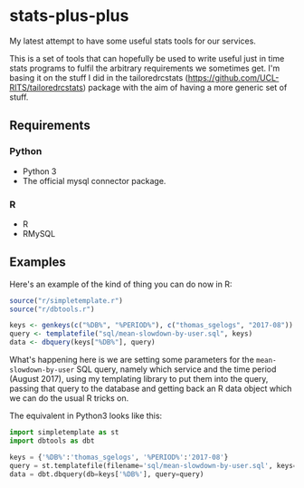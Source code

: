# stats-plus-plus
My latest attempt to have some useful stats tools for our services.

This is a set of tools that can hopefully be used to write useful just in time stats programs to fulfil the arbitrary requirements we sometimes get.  I'm basing it on the stuff I did in the tailoredrcstats (https://github.com/UCL-RITS/tailoredrcstats) package with the aim of having a more generic set of stuff.

## Requirements

### Python

* Python 3
* The official mysql connector package.

### R

* R
* RMySQL

## Examples

Here's an example of the kind of thing you can do now in R:

```R
source("r/simpletemplate.r")
source("r/dbtools.r")

keys <- genkeys(c("%DB%", "%PERIOD%"), c("thomas_sgelogs", "2017-08"))
query <- templatefile("sql/mean-slowdown-by-user.sql", keys)
data <- dbquery(keys["%DB%"], query)
```

What's happening here is we are setting some parameters for the `mean-slowdown-by-user` SQL query, namely which service and the time period (August 2017), using my templating library to put them into the query, passing that query to the database and getting back an R data object which we can do the usual R tricks on.

The equivalent in Python3 looks like this:

```Python
import simpletemplate as st 
import dbtools as dbt 

keys = {'%DB%':'thomas_sgelogs', '%PERIOD%':'2017-08'}
query = st.templatefile(filename='sql/mean-slowdown-by-user.sql', keys=keys)
data = dbt.dbquery(db=keys['%DB%'], query=query)
```